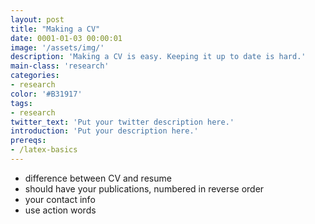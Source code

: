 ```yaml
---
layout: post
title: "Making a CV"
date: 0001-01-03 00:00:01
image: '/assets/img/'
description: 'Making a CV is easy. Keeping it up to date is hard.'
main-class: 'research'
categories: 
- research
color: '#B31917'
tags:
- research
twitter_text: 'Put your twitter description here.'
introduction: 'Put your description here.'
prereqs:
- /latex-basics
---
```


* difference between CV and resume
* should have your publications, numbered in reverse order
* your contact info
* use action words
